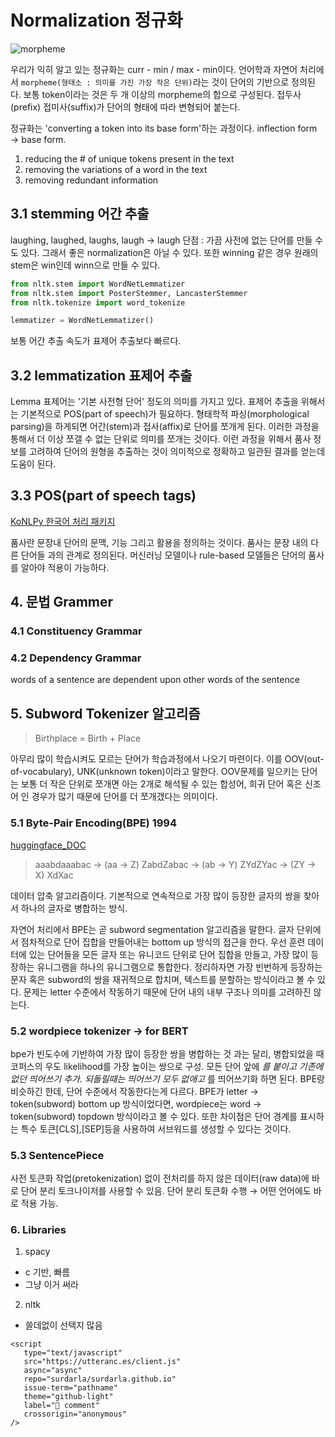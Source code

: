 
# Normalization 정규화

![morpheme](/images/9b29442026783ce1e7672cbd8ce504d9_MD5.png)

우리가 익히 알고 있는 정규화는 curr - min / max - min이다. 언어학과 자연어 처리에서 `morpheme(형태소 : 의미를 가진 가장 작은 단위)`라는 것이 단어의 기반으로 정의된다. 보통 token이라는 것은 두 개 이상의 morpheme의 합으로 구성된다. 접두사(prefix) 접미사(suffix)가 단어의 형태에 따라 변형되어 붙는다.

정규화는 'converting a token into its base form'하는 과정이다. inflection form → base form.

1. reducing the # of unique tokens present in the text
2. removing the variations of a word in the text
3. removing redundant information

## 3.1 stemming 어간 추출

laughing, laughed, laughs, laugh → laugh
단점 : 가끔 사전에 없는 단어를 만들 수도 있다. 그래서 좋은 normalization은 아닐 수 있다. 또한 winning 같은 경우 원래의 stem은 win인데 winn으로 만들 수 있다.

```python
from nltk.stem import WordNetLemmatizer
from nltk.stem import PosterStemmer, LancasterStemmer
from nltk.tokenize import word_tokenize

lemmatizer = WordNetLemmatizer()
```

보통 어간 추출 속도가 표제어 추출보다 빠르다.

## 3.2 lemmatization 표제어 추출

Lemma 표제어는 '기본 사전형 단어' 정도의 의미를 가지고 있다. 표제어 추출을 위해서는 기본적으로 POS(part of speech)가 필요하다. 형태학적 파싱(morphological parsing)을 하게되면 어간(stem)과 접사(affix)로 단어를 쪼개게 된다. 이러한 과정을 통해서 더 이상 쪼갤 수 없는 단위로 의미를 쪼개는 것이다. 이런 과정을 위해서 품사 정보를 고려하여 단어의 원형을 추출하는 것이 의미적으로 정확하고 일관된 결과를 얻는데 도움이 된다.

## 3.3 POS(part of speech tags)

[KoNLPy 한국어 처리 패키지](https://datascienceschool.net/03%20machine%20learning/03.01.02%20KoNLPy%20%ED%95%9C%EA%B5%AD%EC%96%B4%20%EC%B2%98%EB%A6%AC%20%ED%8C%A8%ED%82%A4%EC%A7%80.html)

품사란 문장내 단어의 문맥, 기능 그리고 활용을 정의하는 것이다. 품사는 문장 내의 다른 단어들 과의 관계로 정의된다. 머신러닝 모델이나 rule-based 모델들은 단어의 품사를 알아야 적용이 가능하다.

## 4. 문법 Grammer

### 4.1 Constituency Grammar

### 4.2 Dependency Grammar

words of a sentence are dependent upon other words of the sentence

## 5. Subword Tokenizer 알고리즘

> Birthplace = Birth + Place

아무리 많이 학습시켜도 모르는 단어가 학습과정에서 나오기 마련이다. 이를 OOV(out-of-vocabulary), UNK(unknown token)이라고 말한다. OOV문제를 일으키는 단어는 보통 더 작은 단위로 쪼개면 아는 2개로 해석될 수 있는 합성어, 희귀 단어 혹은 신조어 인 경우가 많기 때문에 단어를 더 쪼개갰다는 의미이다.

### 5.1 Byte-Pair Encoding(BPE) 1994

[huggingface_DOC](https://huggingface.co/learn/nlp-course/chapter6/5?fw=pt)

> aaabdaaabac → (aa → Z) ZabdZabac → (ab → Y) ZYdZYac → (ZY → X) XdXac

데이터 압축 알고리즘이다. 기본적으로 연속적으로 가장 많이 등장한 글자의 쌍을 찾아서 하나의 글자로 병합하는 방식.

자연어 처리에서 BPE는 곧 subword segmentation 알고리즘을 말한다. 글자 단위에서 점차적으로 단어 집합을 만들어내는 bottom up 방식의 접근을 한다. 우선 훈련 데이터에 있는 단어들을 모든 글자 또는 유니코드 단위로 단어 집합을 만들고, 가장 많이 등장하는 유니그램을 하나의 유니그램으로 통합한다. 정리하자면 가장 빈번하게 등장하는 문자 혹은 subword의 쌍을 재귀적으로 합치며, 텍스트를 분할하는 방식이라고 볼 수 있다. 문제는 letter 수준에서 작동하기 때문에 단어 내의 내부 구조나 의미를 고려하진 않는다.

### 5.2 wordpiece tokenizer → for BERT

bpe가 빈도수에 기반하여 가장 많이 등장한 쌍을 병합하는 것 과는 달리, 병합되었을 때 코퍼스의 우도 likelihood를 가장 높이는 쌍으로 구성. 모든 단어 앞에 _를 붙이고 기존에 없던 띄어쓰기 추가. 되돌릴때는 띄어쓰기 모두 없애고_ 를 띄어쓰기화 하면 된다.
BPE랑 비슷하긴 한데, 단어 수준에서 작동한다는게 다르다. BPE가 letter → token(subword) bottom up 방식이었다면, wordpiece는 word → token(subword) topdown 방식이라고 볼 수 있다. 또한 차이점은 단어 경계를 표시하는 특수 토큰[CLS],[SEP]등을 사용하여 서브워드를 생성할 수 있다는 것이다.

### 5.3 SentencePiece

사전 토큰화 작업(pretokenization) 없이 전처리를 하지 않은 데이터(raw data)에 바로 단어 분리 토크나이저를 사용할 수 있음. 단어 분리 토큰화 수행 → 어떤 언어에도 바로 적용 가능.

### 6. Libraries

1. spacy

- c 기반, 빠름
- 그냥 이거 써라

2. nltk

- 쓸데없이 선택지 많음


```{raw} html
<script
   type="text/javascript"
   src="https://utteranc.es/client.js"
   async="async"
   repo="surdarla/surdarla.github.io"
   issue-term="pathname"
   theme="github-light"
   label="💬 comment"
   crossorigin="anonymous"
/>
```